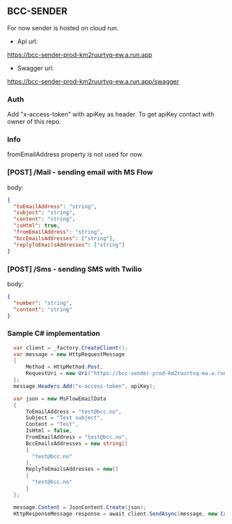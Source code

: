 ## BCC-SENDER

For now sender is hosted on cloud run.


- Api url:

https://bcc-sender-prod-km2ruurtvq-ew.a.run.app


- Swagger url:

https://bcc-sender-prod-km2ruurtvq-ew.a.run.app/swagger

### Auth

Add "x-access-token" with apiKey as header. To get apiKey contact with owner of this repo.

### Info
fromEmailAddress property is not used for now.

### [POST] /Mail - sending email with MS Flow

body:

```json
{
  "toEmailAddress": "string",
  "subject": "string",
  "content": "string",
  "isHtml": true,
  "fromEmailAddress": "string",
  "bccEmailsAddresses": ["string"],
  "replyToEmailsAddresses": ["string"]
}
```

### [POST] /Sms - sending SMS with Twilio

body:

```json
{
  "number": "string",
  "content": "string"
}
```

### Sample C# implementation

```C#
  var client = _factory.CreateClient();
  var message = new HttpRequestMessage
  {
      Method = HttpMethod.Post,
      RequestUri = new Uri("https://bcc-sender-prod-km2ruurtvq-ew.a.run.app/Mail")
  };
  message.Headers.Add("x-access-token", apiKey);

  var json = new MsFlowEmailData
  {
      ToEmailAddress = "test@bcc.no",
      Subject = "Test subject",
      Content = "Test",
      IsHtml = false,
      FromEmailAddress = "test@bcc.no",
      BccEmailsAddresses = new string[]
      {
        "test@bcc.no"
      },
      ReplyToEmailsAddresses = new[]
      {
        "test@bcc.no"
      }
  };

  message.Content = JsonContent.Create(json);
  HttpResponseMessage response = await client.SendAsync(message, new CancellationToken());;

```
